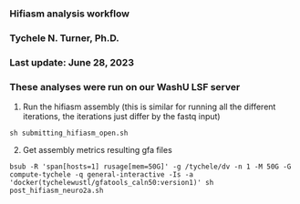 ### Hifiasm analysis workflow
### Tychele N. Turner, Ph.D.
### Last update: June 28, 2023
### These analyses were run on our WashU LSF server

1. Run the hifiasm assembly (this is similar for running all the different iterations, the iterations just differ by the fastq input)
```
sh submitting_hifiasm_open.sh
```
2. Get assembly metrics resulting gfa files
```
bsub -R 'span[hosts=1] rusage[mem=50G]' -g /tychele/dv -n 1 -M 50G -G compute-tychele -q general-interactive -Is -a 'docker(tychelewustl/gfatools_caln50:version1)' sh post_hifiasm_neuro2a.sh
```
